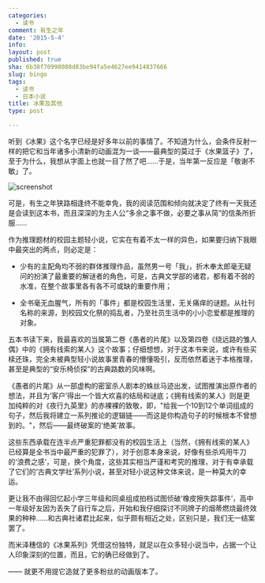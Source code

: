 ```yaml
---
categories:
  - 读书
comment: 有生之年
date: '2015-5-4'
info: 
layout: post
published: true
sha: 6b38f70998088d83be94fa5e4627ee9414837666
slug: bingo
tags:
  - 读书
  - 日本小说
title: 冰果及其他
type: post

---
```


听到《冰果》这个名字已经是好多年以前的事情了。不知道为什么，会条件反射一样的把它和当年诸多小清新的动画混为一谈——最典型的莫过于《水果篮子》了，至于为什么，我想从字面上也就一目了然了吧……于是，当年第一反应是「敬谢不敏」了。

![screenshot](http://www.hnmoluo.com/uploadfile/20120615/20120615085851669.jpg)

可是，有生之年狭路相逢终不能幸免，我的阅读范围和倾向就决定了终有一天我还是会读到这本书，而且深深的为主人公“多余之事不做，必要之事从简”的信条所折服……

作为推理题材的校园主题轻小说，它实在有着不太一样的异色，如果要归纳下我眼中最突出的两点，则必定是：

* 少有的主配角均不弱的群体推理作品，虽然男一号「我」，折木奉太郎毫无疑问的扮演了最重要的解谜者的角色，可是，古典文学部的诸君，都有着不弱的水准，在整个故事里各有各不可或缺的重要作用；

* 全书毫无血腥气，所有的「事件」都是校园生活里，无关痛痒的谜题。从社刊名称的来源，到校园文化祭的捣乱者，乃至社员生活中的小小恋爱都是推理的对象。

五本书读下来，我最喜欢的当属第二卷《愚者的片尾》以及第四卷《绕远路的雏人偶》中的《拥有线索的某人》这个故事；仔细想想，对于这本书来说，或许有些买椟还珠，完全未被典型轻小说故事里青春的懵懂吸引，反而依然着迷于本格推理，甚至是典型的“安乐椅侦探”的古典路数的风味啊。

《愚者的片尾》从一部虚构的密室杀人剧本的蛛丝马迹出发，试图推演出原作者的想法，并且为‘客户’得出一个皆大欢喜的结局和谜底；《拥有线索的某人》则是更加纯粹的对《夜行九英里》的赤裸裸的致敬，即，"给我一个10到12个单词组成的句子，然后我将建立一系列推论的逻辑链——而这是你构造句子的时候根本不曾想到的。"，然后——最终破案的‘绝美’故事。

这些东西承载在连半点严重犯罪都没有的校园生活上（当然，《拥有线索的某人》已经算是全书当中最严重的犯罪了），对于创意本身来说，好像有些杀鸡用牛刀的‘浪费之感’，可是，换个角度，这些其实相当严谨和考究的推理，对于有幸承载了它们的‘古典文学社’系列小说，甚至对轻小说这种文体来说，是一种莫大的幸运。

更让我不由得回忆起小学三年级和同桌组成拍档试图侦破‘橡皮擦失踪事件’，高中一年级好友因为丢失了自行车之后，开始和我仔细探讨不同牌子的烟蒂燃烧最终效果的种种……和古典社诸君比起来，似乎颇有相近之处，区别只是，我们无一结案罢了。

而米泽穗信的《冰果系列》凭借这份独特，就足以在众多轻小说当中，占据一个让人印象深刻的位置，而且，它的确已经做到了。

—— 就更不用提它造就了更多粉丝的动画版本了。
